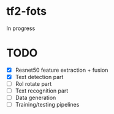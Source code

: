 # tf2-fots

In progress

# TODO

- [x] Resnet50 feature extraction + fusion
- [x] Text detection part
- [ ] RoI rotate part
- [ ] Text recognition part
- [ ] Data generation
- [ ] Training/testing pipelines
